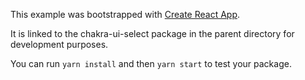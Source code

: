 This example was bootstrapped with [Create React App](https://github.com/facebook/create-react-app).

It is linked to the chakra-ui-select package in the parent directory for development purposes.

You can run `yarn install` and then `yarn start` to test your package.
